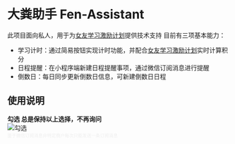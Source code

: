 # 大粪助手 Fen-Assistant

此项目面向私人，用于为[女友学习激励计划](https://docs.qq.com/doc/DSk91YUlLT2Vmc1pi)提供技术支持
目前有三项基本能力：

- 学习计时：通过简易按钮实现计时功能，并配合[女友学习激励计划](https://docs.qq.com/doc/DSk91YUlLT2Vmc1pi)实时计算积分
- 日程提醒：在小程序端新建日程提醒事项，通过微信订阅消息进行提醒
- 倒数日：每日同步更新倒数日信息，可新建倒数日日程

## 使用说明

  **勾选 总是保持以上选择，不再询问**<br/>
  ![勾选](https://cloud1-1gbei9qk7777fe06-1309430445.tcloudbaseapp.com/image/QQ%E6%88%AA%E5%9B%BE20220315173235.png?sign=3c4e8fa093a269b6314bf56945b8377e&t=1647336893)
  <br/>
<font color=#eee size=1>鉴于微信订阅消息非特定商户每次只能发送一条订阅消息</font>
